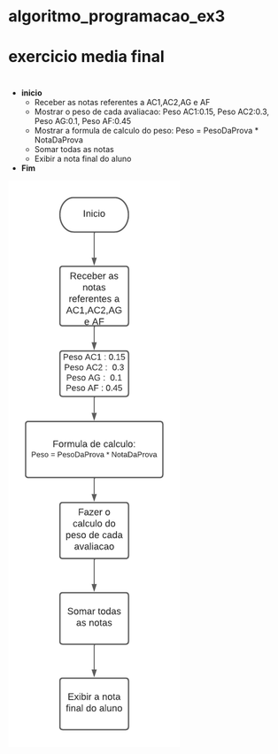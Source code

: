 # algoritmo_programacao_ex3
# exercicio media final
#
- **inicio**
  - Receber as notas referentes a AC1,AC2,AG e AF
  - Mostrar o peso de cada avaliacao: Peso AC1:0.15, Peso AC2:0.3, Peso AG:0.1, Peso AF:0.45
  - Mostrar a formula de calculo do peso: Peso = PesoDaProva * NotaDaProva
  - Somar todas as notas
  - Exibir a nota final do aluno
- **Fim**

![Isso é uma imagem](https://github.com/Lopes-Vitor/algoritmo_programacao_mediafinal/blob/main/fluxograma%20atividade%203%20(1).png)
